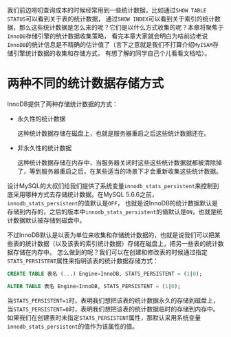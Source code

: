 我们前边唠叨查询成本的时候经常用到一些统计数据，比如通过`SHOW TABLE STATUS`可以看到关于表的统计数据，
通过`SHOW INDEX`可以看到关于索引的统计数据，那么这些统计数据是怎么来的呢？它们是以什么方式收集的呢？本章将聚焦于`InnoDB`存储引擎的统计数据收集策略，
看完本章大家就会明白为啥前边老说`InnoDB`的统计信息是不精确的估计值了（言下之意就是我们不打算介绍`MyISAM`存储引擎统计数据的收集和存储方式，
有想了解的同学自己个儿看看文档哈）。

# 两种不同的统计数据存储方式

InnoDB提供了两种存储统计数据的方式：

* 永久性的统计数据

    这种统计数据存储在磁盘上，也就是服务器重启之后这些统计数据还在。

* 非永久性的统计数据

    这种统计数据存储在内存中，当服务器关闭时这些这些统计数据就都被清除掉了，等到服务器重启之后，在某些适当的场景下才会重新收集这些统计数据。

设计MySQL的大叔们给我们提供了系统变量`innodb_stats_persistent`来控制到底采用哪种方式去存储统计数据。在MySQL 5.6.6之前，`innodb_stats_persistent`的值默认是`OFF`，
也就是说InnoDB的统计数据默认是存储到内存的，之后的版本中`innodb_stats_persistent`的值默认是`ON`，也就是统计数据默认被存储到磁盘中。

不过InnoDB默认是以表为单位来收集和存储统计数据的，也就是说我们可以把某些表的统计数据（以及该表的索引统计数据）存储在磁盘上，把另一些表的统计数据存储在内存中。
怎么做到的呢？我们可以在创建和修改表的时候通过指定`STATS_PERSISTENT`属性来指明该表的统计数据存储方式：

```sql
CREATE TABLE 表名 (...) Engine=InnoDB, STATS_PERSISTENT = (1|0);

ALTER TABLE 表名 Engine=InnoDB, STATS_PERSISTENT = (1|0);
```

当`STATS_PERSISTENT=1`时，表明我们想把该表的统计数据永久的存储到磁盘上，当`STATS_PERSISTENT=0`时，表明我们想把该表的统计数据临时的存储到内存中。
如果我们在创建表时未指定`STATS_PERSISTENT`属性，那默认采用系统变量`innodb_stats_persistent`的值作为该属性的值。


